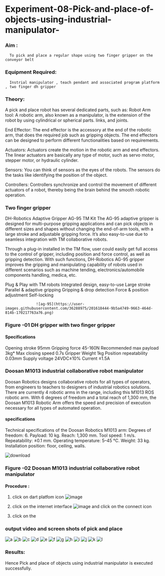 # Experiment-08-Pick-and-place-of-objects-using-industrial-manipulator-

### Aim :
      To pick and place a regular shape using two finger gripper on the conveyor belt 
### Equipment Required: 
      Instrial manipulator , teach pendant and associated program platform , two finger dh gripper 
      
### Theory: 

A pick and place robot has several dedicated parts, such as:
Robot Arm tool: A robotic arm, also known as a manipulator, is the extension of the robot by using cylindrical or spherical parts. links, and joints.

End Effector: The end effector is the accessory at the end of the robotic arm, that does the required job such as gripping objects. The end effectors can be designed to perform different functionalities based on requirements.

Actuators: Actuators create the motion in the robotic arm and end effectors. The linear actuators are basically any type of motor, such as servo motor, stepper motor, or hydraulic cylinder.

Sensors: You can think of sensors as the eyes of the robots. The sensors do the tasks like identifying the position of the object.

Controllers: Controllers synchronize and control the movement of different actuators of a robot, thereby being the brain behind the smooth robotic operation.


### Two finger gripper 

DH-Robotics
Adaptive Gripper AG-95 TM Kit
The AG-95 adaptive gripper is designed for multi-purpose gripping applications and can pick objects in different sizes and shapes without changing the end-of-arm tools, with a large stroke and adjustable gripping force. It’s also easy-to-use due to seamless integration with TM collaborative robots.

Through a plug-in installed in the TM flow, user could easily get full access to the control of gripper, including position and force control, as well as gripping detection. With such functions, DH-Robotics AG-95 gripper improves the gripping and manipulating capability of robots used in different scenarios such as machine tending, electronics/automobile components handling, medica, etc.

Plug & Play with TM robots
Integrated design, easy-to-use
Large stroke
Parallel & adaptive gripping
Gripping & drop detection
Force & position adjustment
Self-locking

                  ![ag-95](https://user-images.githubusercontent.com/36288975/201618444-9b5a4749-9663-464d-814b-170217763a76.png)
### Figure -01 DH gripper with two finger gripper 

#### Specifications

Opening stroke	95mm
Gripping force 	45-160N
Recommended max payload	3kg*
Max closing speed	0.7s
Gripper Weight	1kg
Position repeatability	0.03mm
Supply voltage	24VDC±10%
Current	≤1.5A



### Doosan M1013 industrial collaborative robot manipulator 
Doosan Robotics designs collaborative robots for all types of operators, from engineers to teachers to designers of industrial robotics solutions. There are currently 4 robotic arms in the range, including this M1013 ROS robotic arm. With 6 degrees of freedom and a total reach of 1,300 mm, the Doosan M1013 Robotic Arm offers the speed and precision of execution necessary for all types of automated operation.

#### specifications 
Technical specifications of the Doosan Robotics M1013 arm:
Degrees of freedom: 6.
Payload: 10 kg.
Reach: 1,300 mm.
Tool speed: 1 m/s.
Repeatability: ±0.1 mm.
Operating temperature: 5–45 °C.
Weight: 33 kg.
Installation position: floor, ceiling, walls.



![download](https://user-images.githubusercontent.com/36288975/201624230-89cc83ff-cecd-49ea-84c6-c67066e9d157.jpg)

### Figure -02 Doosan M1013 industrial collaborative robot manipulator 

#### Procedure : 

1. click on dart platfom icon ![image](https://user-images.githubusercontent.com/36288975/201621038-f1248586-5c20-40fd-8a74-68c7d8b44939.png)
2. click on the internet interface 
![image](https://user-images.githubusercontent.com/36288975/201621235-3b8b46a9-3c19-4207-9ea2-6a7954eb6135.png)
and click on the connect icon 

3. click on the 


















### output video and screen shots of pick and place 

![a](https://github.com/Gajalakshmivelmurugan/Experiment-08-Pick-and-place-of-objects-using-industrial-manipulator-/assets/144871940/e16a114b-d760-4c14-b873-d23738ebc244)
![b](https://github.com/Gajalakshmivelmurugan/Experiment-08-Pick-and-place-of-objects-using-industrial-manipulator-/assets/144871940/508db383-3861-44b4-b0dc-bb89104dd5e2)
![c](https://github.com/Gajalakshmivelmurugan/Experiment-08-Pick-and-place-of-objects-using-industrial-manipulator-/assets/144871940/9810687b-e2d4-4d9b-940e-8fdbd4256a8e)
![d](https://github.com/Gajalakshmivelmurugan/Experiment-08-Pick-and-place-of-objects-using-industrial-manipulator-/assets/144871940/3ee8cac2-08ee-4eab-8299-656a038bc07d)
![e](https://github.com/Gajalakshmivelmurugan/Experiment-08-Pick-and-place-of-objects-using-industrial-manipulator-/assets/144871940/2df5a5b8-7cbf-43df-ae36-440faa8d640f)
![f](https://github.com/Gajalakshmivelmurugan/Experiment-08-Pick-and-place-of-objects-using-industrial-manipulator-/assets/144871940/8d04444a-bb53-46b4-93cc-8b8c377c39fc)
![g](https://github.com/Gajalakshmivelmurugan/Experiment-08-Pick-and-place-of-objects-using-industrial-manipulator-/assets/144871940/dcd1a869-88e4-417c-80c8-0730fa1156cf)
![h](https://github.com/Gajalakshmivelmurugan/Experiment-08-Pick-and-place-of-objects-using-industrial-manipulator-/assets/144871940/ae0807eb-c7f1-4c51-9295-f3d0adbb6a6f)
![i](https://github.com/Gajalakshmivelmurugan/Experiment-08-Pick-and-place-of-objects-using-industrial-manipulator-/assets/144871940/72f1d9c0-51f3-42f1-b91e-78ac4a264292)
![j](https://github.com/Gajalakshmivelmurugan/Experiment-08-Pick-and-place-of-objects-using-industrial-manipulator-/assets/144871940/51937488-3a58-4ec4-bdf7-a10e70ca8caf)
![k](https://github.com/Gajalakshmivelmurugan/Experiment-08-Pick-and-place-of-objects-using-industrial-manipulator-/assets/144871940/ea8c41da-5ea1-4052-aa21-7d9018ea34f7)
![l](https://github.com/Gajalakshmivelmurugan/Experiment-08-Pick-and-place-of-objects-using-industrial-manipulator-/assets/144871940/ce1f66e9-5e06-4e02-9a3c-1d0220c4858d)





### Results: 

Hence Pick and place of objects using industrial manipulator is executed successfully.




